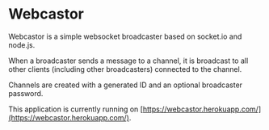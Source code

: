 Webcastor
=========

Webcastor is a simple websocket broadcaster based on socket.io and node.js.

When a broadcaster sends a message to a channel, it is broadcast to all other clients (including other broadcasters) connected to the channel.

Channels are created with a generated ID and an optional broadcaster password.

This application is currently running on [https://webcastor.herokuapp.com/](https://webcastor.herokuapp.com/).
